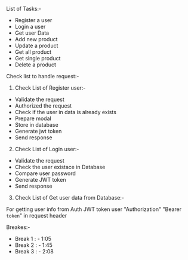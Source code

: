 List of Tasks:-

- Register a user
- Login a user
- Get user Data
- Add new product
- Update a product
- Get all product
- Get single product
- Delete a product

Check list to handle request:-

1. Check List of Register user:-

- Validate the request
- Authorized the request
- Check if the user in data is already exists
- Prepare modal
- Store in database
- Generate jwt token
- Send response

2. Check List of Login user:-

- Validate the request
- Check the user existace in Database
- Compare user password
- Generate JWT token
- Send response

3. Check List of Get user data from Database:-

For getting user info from Auth JWT token user "Authorization" "Bearer `token`" in request header

Breakes:-

- Break 1 : - 1:05
- Break 2 : - 1:45
- Break 3 : - 2:08
